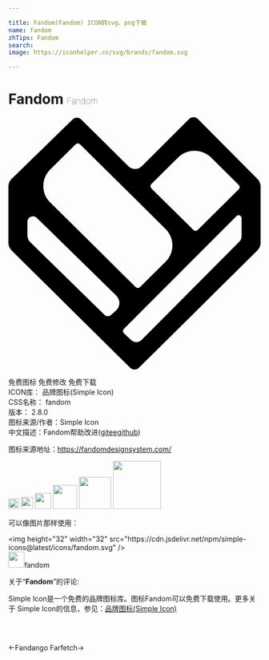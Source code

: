 ```yaml
---

title: Fandom(Fandom) ICON转svg、png下载
name: fandom
zhTips: Fandom
search: 
image: https://iconhelper.cn/svg/brands/fandom.svg

---
```


# Fandom  <small style="font-size: 60%;font-weight: 100">Fandom</small>

<div id="svg" class="svg-wrap">
<svg role="img" xmlns="http://www.w3.org/2000/svg" viewBox="0 0 24 24"><title>Fandom icon</title><path d="M17.604.012a.603.603 0 00-.416.175l-4.493 4.485a.9.9 0 01-1.263.002L6.939.236a.603.603 0 00-.841-.002L.31 5.871c-.2.194-.311.457-.311.733v5.34c0 .271.11.533.305.726l11.277 11.144a.603.603 0 00.846 0L23.695 12.67c.194-.193.305-.454.305-.727V6.605c0-.27-.107-.528-.299-.72L18.04.189a.603.603 0 00-.435-.177zM6.615 2.5a.292.292 0 01.2.084l8.138 8.047a2.19 2.19 0 010 3.119l-2.43 2.4a.293.293 0 01-.408 0l-8.14-8.046a2.172 2.172 0 01-.65-1.561c0-.59.23-1.143.648-1.557l2.431-2.402a.292.292 0 01.211-.084zm11.15.707a2.241 2.241 0 01.278.022c.5.067.955.327 1.312.68l2.57 2.542a.284.284 0 010 .404l-3.91 3.868a.29.29 0 01-.41 0l-4-3.955a.285.285 0 010-.407l2.54-2.51a2.241 2.241 0 011.62-.644zm4.087 6.123a.29.29 0 01.341.283v1.705h-.002c0 .2-.08.39-.222.532l-9.28 9.306a.686.686 0 01-.511.225.743.743 0 01-.533-.227l-.655-.613a.284.284 0 01-.008-.41L21.697 9.412a.287.287 0 01.155-.082zm-19.424.106c.1.016.197.062.281.144l7.5 7.322c.13.13.35.396.35.717 0 .205-.047.495-.27.717l-.002-.002-.531.477a.445.445 0 01-.604-.014l-7.064-6.899a.917.917 0 01-.277-.658V9.951c0-.348.317-.566.617-.515Z"/></svg>
</div>
<detail full-name='fandom'></detail>

<div class="detail-page">
<p>
<span><span class="badge-success badge">免费图标</span> <span class="badge-success badge">免费修改</span>  <span class="badge-success badge">免费下载</span> </span>
<br/>
<span>
ICON库：
<span class="badge-secondary badge">品牌图标(Simple Icon)</span> 
</span>
<br/>
<span>
CSS名称：
<span class="badge-secondary badge">fandom</span> 
</span>

<br/>
<span>
版本：
<span class="badge-secondary badge">2.8.0</span> 
</span>
<br/>
<span>图标来源/作者：<span class="badge-light badge">Simple Icon</span></span> 
<br/>
<span class="zh-detail">中文描述：<span class="badge-primary badge">Fandom</span><span class="help-link"><span>帮助改进</span>(<a href="https://gitee.com/liuwave/icon-helper/edit/master/json/brands/fandom.json" target="_blank" rel="noopener noreferrer">gitee</a><a href="https://github.com/liuwave/icon-helper/edit/master/json/brands/fandom.json" target="_blank" rel="noopener noreferrer">github</a></span>)</span><br/>
</p>
</div><div class="description description alert alert-light"><p>图标来源地址：<a href="https://fandomdesignsystem.com/" target="_blank" rel="noopener noreferrer">https://fandomdesignsystem.com/</a></p></div>
<div class="alert alert-dark">
<img height="21" width="21" src="https://cdn.jsdelivr.net/npm/simple-icons@latest/icons/fandom.svg" />
<img height="24" width="24" src="https://cdn.jsdelivr.net/npm/simple-icons@latest/icons/fandom.svg" />
<img height="32" width="32" src="https://cdn.jsdelivr.net/npm/simple-icons@latest/icons/fandom.svg" />
<img height="48" width="48" src="https://cdn.jsdelivr.net/npm/simple-icons@latest/icons/fandom.svg" />
<img height="64" width="64" src="https://cdn.jsdelivr.net/npm/simple-icons@latest/icons/fandom.svg" />
<img height="96" width="96" src="https://cdn.jsdelivr.net/npm/simple-icons@latest/icons/fandom.svg" />

</div>
<div>
  <p>可以像图片那样使用：    
  </p>
  <div class="alert alert-primary" style="font-size: 14px">
    &lt;img height="32" width="32" src="https://cdn.jsdelivr.net/npm/simple-icons@latest/icons/fandom.svg" /&gt;
    <copy-btn content='<img height="32" width="32" src="https://cdn.jsdelivr.net/npm/simple-icons@latest/icons/fandom.svg" />'></copy-btn>
  </div>
  <div class="alert alert-secondary">
    <img height="32" width="32" src="https://cdn.jsdelivr.net/npm/simple-icons@latest/icons/fandom.svg" />fandom
    <copy-btn content="fandom" btn-title="复制图标名称"></copy-btn>
  </div>
</div>
<div class="icon-detail__container">
<p>关于“<b>Fandom</b>”的评论:</p>
</div>
<Vssue title="关于“Fandom”的评论" />
<div><p>Simple Icon是一个免费的品牌图标库。图标Fandom可以免费下载使用。更多关于  Simple Icon的信息，参见：<a target="_blank" href="https://iconhelper.cn/brands.html">品牌图标(Simple Icon)</a>
</p></div>


<div style="padding:2rem 0 " class="page-nav"><p class="inner"><span class="prev">←<router-link to="/icon/fandango.html">Fandango</router-link></span> <span class="next"><router-link to="/icon/farfetch.html">Farfetch</router-link>→</span></p></div>
